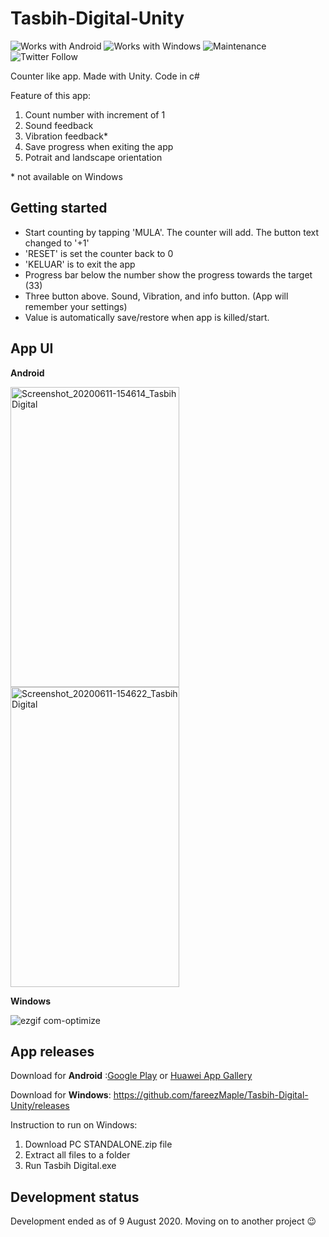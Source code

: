 # Tasbih-Digital-Unity

![Works with Android](https://img.shields.io/badge/Works_with-Android-green?style=flat-square)
![Works with Windows](https://img.shields.io/badge/Works_with-Windows-blue?style=flat-square)
![Maintenance](https://img.shields.io/maintenance/no/2020)
![Twitter Follow](https://img.shields.io/twitter/follow/iqfareez2?label=Follow&style=social)

Counter like app. Made with Unity. Code in c#

Feature of this app:

1. Count number with increment of 1
2. Sound feedback
3. Vibration feedback\*
4. Save progress when exiting the app
5. Potrait and landscape orientation

\* not available on Windows

## Getting started

- Start counting by tapping 'MULA'. The counter will add. The button text changed to '+1'
- 'RESET' is set the counter back to 0
- 'KELUAR' is to exit the app
- Progress bar below the number show the progress towards the target (33)
- Three button above. Sound, Vibration, and info button. (App will remember your settings)
- Value is automatically save/restore when app is killed/start.

## App UI

**Android**

<img src="https://user-images.githubusercontent.com/60868965/84562272-ceccb800-ad85-11ea-92f7-91bb07c34df7.jpg" alt="Screenshot_20200611-154614_Tasbih Digital" width="270" height="480">
<img src="https://user-images.githubusercontent.com/60868965/84562273-d0967b80-ad85-11ea-8a8f-c320384753fe.jpg" alt="Screenshot_20200611-154622_Tasbih Digital" width="270" height="480">

**Windows**

![ezgif com-optimize](https://user-images.githubusercontent.com/60868965/89722519-eee2c580-da1c-11ea-97b5-ec03d4a2e722.gif)

## App releases

Download for **Android** :[Google Play](https://play.google.com/store/apps/details?id=com.maplerr.DigitalTasbihUnity) or [Huawei App Gallery](https://appgallery.cloud.huawei.com/marketshare/app/C102229005?locale=en_GB&source=appshare&subsource=C102229005)

Download for **Windows**: https://github.com/fareezMaple/Tasbih-Digital-Unity/releases

Instruction to run on Windows:

1. Download PC STANDALONE.zip file
2. Extract all files to a folder
3. Run Tasbih Digital.exe

## Development status

Development ended as of 9 August 2020. Moving on to another project :wink:
